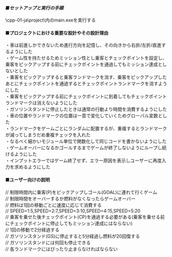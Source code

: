 #### *■セットアップと実行の手順*  
\cpp-01-ja\project\内のmain.exeを実行する

#### ■プロジェクトにおける重要な設計やその設計理由  
・車は前進しかできないため進行方向を記憶し、その向きから右折/左折/直進するようにした  
・ゲーム性を持たせるためミッション性とし乗客とチェックポイントを設定し、乗客をピックアップする前にチェックポイントを通過してもミッション達成としないとした  
・乗客をピックアップすると乗客ランドマークを消す、乗客をピックアップしたあとにチェックポイントを通過するとチェックポイントランドマークを消すようにした  
・乗客をピックアップする前にチェックポイントに到着してもチェックポイントランドマークは消えないようにした  
・ガソリンスタンドに停止したときは通常の行動より時間を消費するようにした  
・車の位置やランドマークの位置は一意で変化していくためグローバル変数とした  
・ランドマークをゲームごとにランダムに配置するが、重複するとランドマークが減ってしまうだめ重複チェックを入れた  
・なるべく細かいモジュール単位で関数化して同じコードを書かないようにした  
・ゲームオーバーになるかゴールするまでゲームが終了しないようにループし続けるようにした  
・インプットエラーではゲーム終了せず、エラー原因を表示しユーザーに再度入力を求めるようにした  

#### ■ユーザー向けの説明
// 制限時間内に乗客(P)をピックアップしゴール(GOAL)に連れて行くゲーム  
// 制限時間をオーバーするか燃料がなくなったらゲームオーバー  
// 燃料は1回の移動ごとに速度に応じて消費する  
// SPEED=1:5,SPEED=2:7,SPEED=3:10,SPEED=4:15,SPEED=5:20  
// 乗客を乗せた後チェックポイント(CP)を通過する必要がある(乗客を乗せる前にチェックポイントに停止してもミッション達成にはならない)  
// 1回の移動で2分経過する  
// ガソリンスタンド(GS)に停止すると5分経過し燃料が20回復する  
// ガソリンスタンドには何回も停止できる  
// 各ランドマークにはぴったり止まらなければならない  

